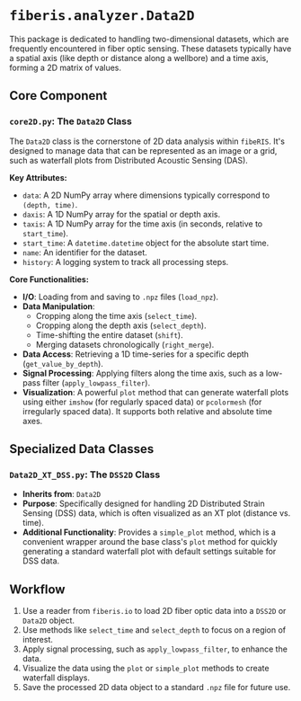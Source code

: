 # `fiberis.analyzer.Data2D`

This package is dedicated to handling two-dimensional datasets, which are frequently encountered in fiber optic sensing. These datasets typically have a spatial axis (like depth or distance along a wellbore) and a time axis, forming a 2D matrix of values.

## Core Component

### `core2D.py`: The `Data2D` Class

The `Data2D` class is the cornerstone of 2D data analysis within `fibeRIS`. It's designed to manage data that can be represented as an image or a grid, such as waterfall plots from Distributed Acoustic Sensing (DAS).

**Key Attributes:**

-   `data`: A 2D NumPy array where dimensions typically correspond to `(depth, time)`.
-   `daxis`: A 1D NumPy array for the spatial or depth axis.
-   `taxis`: A 1D NumPy array for the time axis (in seconds, relative to `start_time`).
-   `start_time`: A `datetime.datetime` object for the absolute start time.
-   `name`: An identifier for the dataset.
-   `history`: A logging system to track all processing steps.

**Core Functionalities:**

-   **I/O**: Loading from and saving to `.npz` files (`load_npz`).
-   **Data Manipulation**:
    -   Cropping along the time axis (`select_time`).
    -   Cropping along the depth axis (`select_depth`).
    -   Time-shifting the entire dataset (`shift`).
    -   Merging datasets chronologically (`right_merge`).
-   **Data Access**: Retrieving a 1D time-series for a specific depth (`get_value_by_depth`).
-   **Signal Processing**: Applying filters along the time axis, such as a low-pass filter (`apply_lowpass_filter`).
-   **Visualization**: A powerful `plot` method that can generate waterfall plots using either `imshow` (for regularly spaced data) or `pcolormesh` (for irregularly spaced data). It supports both relative and absolute time axes.

## Specialized Data Classes

### `Data2D_XT_DSS.py`: The `DSS2D` Class

-   **Inherits from**: `Data2D`
-   **Purpose**: Specifically designed for handling 2D Distributed Strain Sensing (DSS) data, which is often visualized as an XT plot (distance vs. time).
-   **Additional Functionality**: Provides a `simple_plot` method, which is a convenient wrapper around the base class's `plot` method for quickly generating a standard waterfall plot with default settings suitable for DSS data.

## Workflow

1.  Use a reader from `fiberis.io` to load 2D fiber optic data into a `DSS2D` or `Data2D` object.
2.  Use methods like `select_time` and `select_depth` to focus on a region of interest.
3.  Apply signal processing, such as `apply_lowpass_filter`, to enhance the data.
4.  Visualize the data using the `plot` or `simple_plot` methods to create waterfall displays.
5.  Save the processed 2D data object to a standard `.npz` file for future use.
